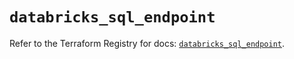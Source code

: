 # `databricks_sql_endpoint`

Refer to the Terraform Registry for docs: [`databricks_sql_endpoint`](https://registry.terraform.io/providers/databricks/databricks/1.91.0/docs/resources/sql_endpoint).
